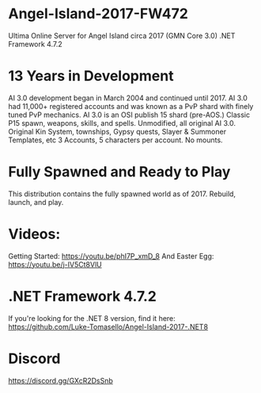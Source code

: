 # Angel-Island-2017-FW472
Ultima Online Server for Angel Island circa 2017 (GMN Core 3.0)  .NET Framework 4.7.2

# 13 Years in Development

AI 3.0 development began in March 2004 and continued until 2017.
AI 3.0 had 11,000+ registered accounts and was known as a PvP shard with finely tuned PvP mechanics.
AI 3.0 is an OSI publish 15 shard (pre-AOS.) Classic P15 spawn, weapons, skills, and spells.
Unmodified, all original AI 3.0. Original Kin System, townships, Gypsy quests, Slayer & Summoner Templates, etc
3 Accounts, 5 characters per account. No mounts.

# Fully Spawned and Ready to Play

This distribution contains the fully spawned world as of 2017.
Rebuild, launch, and play.

# Videos: 

Getting Started: https://youtu.be/phI7P_xmD_8 </b>
And Easter Egg: https://youtu.be/j-IV5Ct8VlU

# .NET Framework 4.7.2

If you're looking for the .NET 8 version, find it here: https://github.com/Luke-Tomasello/Angel-Island-2017-.NET8

# Discord

https://discord.gg/GXcR2DsSnb